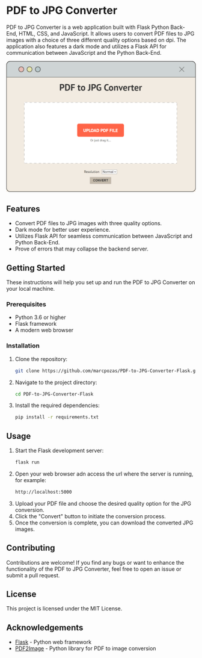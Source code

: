 # PDF to JPG Converter

PDF to JPG Converter is a web application built with Flask Python Back-End, HTML, CSS, and JavaScript. It allows users to convert PDF files to JPG images with a choice of three different quality options based on dpi. The application also features a dark mode and utilizes a Flask API for communication between JavaScript and the Python Back-End.

![Preview](images/preview.png)

## Features

- Convert PDF files to JPG images with three quality options.
- Dark mode for better user experience.
- Utilizes Flask API for seamless communication between JavaScript and Python Back-End.
- Prove of errors that may collapse the backend server.

## Getting Started

These instructions will help you set up and run the PDF to JPG Converter on your local machine.

### Prerequisites

- Python 3.6 or higher
- Flask framework
- A modern web browser

### Installation

1. Clone the repository:

   ```bash
   git clone https://github.com/marcpozas/PDF-to-JPG-Converter-Flask.git

2. Navigate to the project directory:

   ```bash
   cd PDF-to-JPG-Converter-Flask

3. Install the required dependencies:

   ```bash
   pip install -r requirements.txt

## Usage
1. Start the Flask development server:
   ```bash
   flask run
2. Open your web browser adn access the url where the server is running, for example:
   ```bash
   http://localhost:5000
3. Upload your PDF file and choose the desired quality option for the JPG conversion.
4. Click the "Convert" button to initiate the conversion process.
5. Once the conversion is complete, you can download the converted JPG images.

## Contributing
Contributions are welcome! If you find any bugs or want to enhance the functionality of the PDF to JPG Converter, feel free to open an issue or submit a pull request.

## License
This project is licensed under the MIT License.

## Acknowledgements
- [Flask](https://flask.palletsprojects.com/) - Python web framework
- [PDF2Image](https://pypi.org/project/pdf2image/) - Python library for PDF to image conversion

